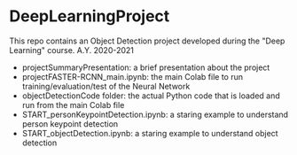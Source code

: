 # DeepLearningProject
This repo contains an Object Detection project developed during the "Deep Learning" course. A.Y. 2020-2021

- projectSummaryPresentation: a brief presentation about the project
- projectFASTER-RCNN_main.ipynb: the main Colab file to run training/evaluation/test of the Neural Network
- objectDetectionCode folder: the actual Python code that is loaded and run from the main Colab file
- START_personKeypointDetection.ipynb: a staring example to understand person keypoint detection
- START_objectDetection.ipynb: a staring example to understand object detection


